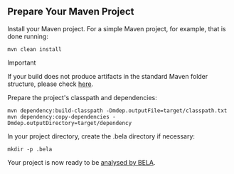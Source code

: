 ## Prepare Your Maven Project

Install your Maven project. For a simple Maven project, for example, that is done running:

`mvn clean install`

> [!IMPORTANT]
> If your build does not produce artifacts in the standard Maven folder structure, please check [here](/updaters/Java-Other.md).

Prepare the project's classpath and dependencies:

```
mvn dependency:build-classpath -Dmdep.outputFile=target/classpath.txt
mvn dependency:copy-dependencies -Dmdep.outputDirectory=target/dependency
```

In your project directory, create the .bela directory if necessary:

```
mkdir -p .bela
```

Your project is now ready to be [analysed by BELA](/updaters/Java.md).
